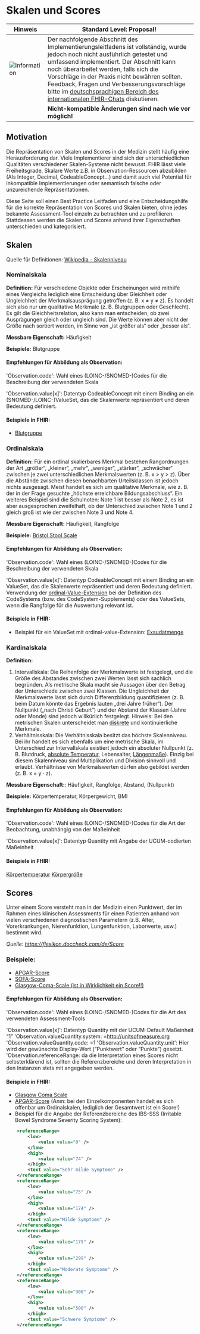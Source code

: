 # Skalen und Scores
| Hinweis | Standard Level: Proposal!|
|---------|---------------------|
|![Information](https://wiki.hl7.de/images/thumb/Under_construction_icon-blue.svg/100px-Under_construction_icon-blue.svg.png)| Der nachfolgende Abschnitt des Implementierungsleitfadens ist vollständig, wurde jedoch noch nicht ausführlich getestet und umfassend implementiert. Der Abschnitt kann noch überarbeitet werden, falls sich die Vorschläge in der Praxis nicht bewähren sollten. Feedback, Fragen und Verbesserungsvorschläge bitte im [deutschsprachigen Bereich des internationalen FHIR-Chats](https://chat.fhir.org/#narrow/stream/179183-german-(d-a-ch)) diskutieren.|
| | **Nicht-kompatible Änderungen sind nach wie vor möglich!** |

## Motivation
Die Repräsentation von Skalen und Scores in der Medizin stellt häufig eine Herausforderung dar. 
Viele Implementierer sind  sich der unterschiedlichen Qualitäten verschiedener Skalen-Systeme nicht bewusst. 
FHIR lässt viele Freiheitsgrade, Skalare Werte z.B. in Observation-Ressourcen abzubilden (Als Integer, Decimal, CodeableConcept…) 
und damit auch viel Potential für inkompatible Implementierungen oder semantisch falsche oder unzureichende Repräsentationen.

Diese Seite soll einen Best Practice Leitfaden und eine Entscheidungshilfe für die korrekte Repräsentation von Scores und Skalen bieten, 
ohne jedes bekannte Assessment-Tool einzeln zu betrachten und zu profilieren. 
Stattdessen werden die Skalen und Scores anhand ihrer Eigenschaften unterschieden und kategorisiert.

## Skalen
Quelle für Definitionen: [Wikipedia - Skalenniveau](https://de.wikipedia.org/wiki/Skalenniveau)

### Nominalskala
**Definition:** Für verschiedene Objekte oder Erscheinungen wird mithilfe eines Vergleichs lediglich eine Entscheidung über 
Gleichheit oder Ungleichheit der Merkmalsausprägung getroffen (z. B. x ≠ y ≠ z). 
Es handelt sich also nur um qualitative Merkmale (z. B. Blutgruppen oder Geschlecht). 
Es gilt die Gleichheitsrelation, also kann man entscheiden, ob zwei Ausprägungen gleich oder ungleich sind. 
Die Werte können aber nicht der Größe nach sortiert werden, im Sinne von „ist größer als“ oder „besser als“.

**Messbare Eigenschaft:** Häufigkeit

**Beispiele:** Blutgruppe

#### Empfehlungen für Abbildung als Observation:
'Observation.code': Wahl eines (LOINC-/SNOMED-)Codes für die Beschreibung der verwendeten Skala

'Observation.value[x]': Datentyp CodeableConcept mit einem Binding an ein (SNOMED-/LOINC-)ValueSet, das die Skalenwerte repräsentiert und deren Bedeutung definiert. 

#### Beispiele in FHIR:
* [Blutgruppe](https://www.hl7.org/fhir/observation-example-bloodgroup.xml.html)

### Ordinalskala
**Definition:** Für ein ordinal skalierbares Merkmal bestehen Rangordnungen der Art „größer“, „kleiner“, „mehr“, „weniger“, „stärker“, „schwächer“ 
zwischen je zwei unterschiedlichen Merkmalswerten (z. B. x > y > z). 
Über die Abstände zwischen diesen benachbarten Urteilsklassen ist jedoch nichts ausgesagt. 
Meist handelt es sich um qualitative Merkmale, wie z. B. der in der Frage gesuchte „höchste erreichbare Bildungsabschluss“. 
Ein weiteres Beispiel sind die Schulnoten: Note 1 ist besser als Note 2, es ist aber ausgesprochen zweifelhaft, 
ob der Unterschied zwischen Note 1 und 2 gleich groß ist wie der zwischen Note 3 und Note 4.

**Messbare Eigenschaft:** Häufigkeit, Rangfolge

**Beispiele:** [Bristol Stool Scale](https://de.wikipedia.org/wiki/Bristol-Stuhlformen-Skala)

#### Empfehlungen für Abbildung als Observation:
'Observation.code': Wahl eines (LOINC-/SNOMED-)Codes für die Beschreibung der verwendeten Skala

'Observation.value[x]': Datentyp CodeableConcept mit einem Binding an ein ValueSet, das die Skalenwerte repräsentiert und deren Bedeutung definiert. 
Verwendung der [ordinal-Value-Extension](https://hl7.org/fhir/r4/extension-ordinalvalue.html) bei der Definition des CodeSystems (bzw. des CodeSystem-Supplements) 
oder des ValueSets, wenn die Rangfolge für die Auswertung relevant ist.

#### Beispiele in FHIR:
* Beispiel für ein ValueSet mit ordinal-value-Extension: [Exsudatmenge](https://simplifier.net/eWundbericht/Exsudatmenge/~xml)

### Kardinalskala
**Definition:**
1. Intervallskala: Die Reihenfolge der Merkmalswerte ist festgelegt, und die Größe des Abstandes zwischen zwei Werten lässt sich sachlich begründen. 
Als metrische Skala macht sie Aussagen über den Betrag der Unterschiede zwischen zwei Klassen. 
Die Ungleichheit der Merkmalswerte lässt sich durch Differenzbildung quantifizieren (z. B. beim Datum könnte das Ergebnis lauten „drei Jahre früher“). 
Der Nullpunkt („nach Christi Geburt“) und der Abstand der Klassen (Jahre oder Monde) sind jedoch willkürlich festgelegt. 
Hinweis: Bei den metrischen Skalen unterscheidet man [diskrete](https://de.wikipedia.org/wiki/Diskretheit) und kontinuierliche Merkmale.
2. Verhältnisskala: Die Verhältnisskala besitzt das höchste Skalenniveau. 
Bei ihr handelt es sich ebenfalls um eine metrische Skala, im Unterschied zur Intervallskala existiert jedoch ein absoluter Nullpunkt 
(z. B. Blutdruck, [absolute Temperatur](https://de.wikipedia.org/wiki/Absolute_Temperatur), Lebensalter, [Längenmaße](https://de.wikipedia.org/wiki/L%C3%A4ngenma%C3%9F)). 
Einzig bei diesem Skalenniveau sind Multiplikation und Division sinnvoll und erlaubt. 
Verhältnisse von Merkmalswerten dürfen also gebildet werden (z. B. x = y · z).

**Messbare Eigenschaft:**: Häufigkeit, Rangfolge, Abstand, (Nullpunkt)

**Beispiele:** Körpertemperatur, Körpergewicht, BMI

#### Empfehlungen für Abbildung als Observation:
'Observation.code': Wahl eines (LOINC-/SNOMED-)Codes für die Art der Beobachtung, unabhängig von der Maßeinheit

'Observation.value[x]': Datentyp Quantity mit Angabe der UCUM-codierten Maßeinheit

#### Beispiele in FHIR:
[Körpertemperatur](https://simplifier.net/isik-vitalparameter-und-koerpermasze-v3/isikkoerpertemperatur)
[Körpergröße](https://simplifier.net/isik-vitalparameter-und-koerpermasze-v3/isikkoerpergewichtt)

## Scores

Unter einem Score versteht man in der Medizin einen Punktwert, der im Rahmen eines klinischen Assessments für einen Patienten anhand von 
vielen verschiedenen diagnostischen Parametern (z.B. Alter, Vorerkrankungen, Nierenfunktion, Lungenfunktion, Laborwerte, usw.) bestimmt wird.

*Quelle: https://flexikon.doccheck.com/de/Score*

### Beispiele:
* [APGAR-Score](https://flexikon.doccheck.com/de/Apgar-Score)
* [SOFA-Score](https://flexikon.doccheck.com/de/SOFA-Score)
* [Glasgow-Coma-Scale (ist in Wirklichkeit ein Score!!)](https://flexikon.doccheck.com/de/Glasgow_Coma_Scale)

#### Empfehlungen für Abbildung als Observation:
'Observation.code': Wahl eines (LOINC-/SNOMED-)Codes für die Art des verwendeten Assessment-Tools

'Observation.value[x]': Datentyp Quantity mit der UCUM-Default Maßeinheit “1”
'Observation.valueQuantity.system: =http://unitsofmeasure.org
'Observation.valueQuantity.code: =1
'Observation.valueQuantity.unit': Hier wird der gewünschte Display-Wert (“Punktwert” oder “Punkte”) gesetzt.
'Observation.referenceRange: da die Interpretation eines Scores nicht selbsterklärend ist, sollten die Referenzbereiche und deren Interpretation in den Instanzen stets mit angegeben werden. 

#### Beispiele in FHIR:
* [Glasgow Coma Scale](https://simplifier.net/basisprofil-de-r4/example-observation-gcs)
* [APGAR-Score](http://hl7.org/fhir/observation-example-5minute-apgar-score.xml.html) (Anm: bei den Einzelkomponenten handelt es sich offenbar um Ordinalskalen, lediglich der Gesamtwert ist ein Score!)
* Beispiel für die Angabe der Referenzbereiche des IBS-SSS (Irritable Bowel Syndrome Severity Scoring System):
```xml
    <referenceRange>
        <low>
            <value value="0" />
        </low>
        <high>
            <value value="74" />
        </high>
        <text value="Sehr milde Symptome" />
    </referenceRange>
    <referenceRange>
        <low>
            <value value="75" />
        </low>
        <high>
            <value value="174" />
        </high>
        <text value="Milde Symptome" />
    </referenceRange>
    <referenceRange>
        <low>
            <value value="175" />
        </low>
        <high>
            <value value="299" />
        </high>
        <text value="Moderate Symptome" />
    </referenceRange>
    <referenceRange>
        <low>
            <value value="300" />
        </low>
        <high>
            <value value="500" />
        </high>
        <text value="Schwere Symptome" />
    </referenceRange>
```

